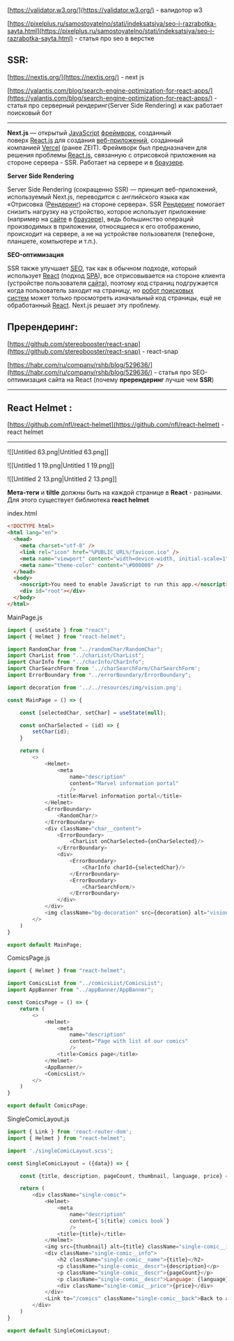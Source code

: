 [https://validator.w3.org/](https://validator.w3.org/) - валидотор w3

[https://pixelplus.ru/samostoyatelno/stati/indeksatsiya/seo-i-razrabotka-sayta.html](https://pixelplus.ru/samostoyatelno/stati/indeksatsiya/seo-i-razrabotka-sayta.html) - статья про seo в верстке

  

## SSR:

[https://nextjs.org/](https://nextjs.org/) - next js

[https://yalantis.com/blog/search-engine-optimization-for-react-apps/](https://yalantis.com/blog/search-engine-optimization-for-react-apps/) - статья про серверный рендеринг(Server Side Rendering) и как работает поисковый бот

---

**Next.js** — открытый [JavaScript](https://ru.wikipedia.org/wiki/JavaScript) [фреймворк](https://ru.wikipedia.org/wiki/%D0%A4%D1%80%D0%B5%D0%B9%D0%BC%D0%B2%D0%BE%D1%80%D0%BA), созданный поверх [React.js](https://ru.wikipedia.org/wiki/React) для создания [веб-приложений](https://ru.wikipedia.org/wiki/%D0%92%D0%B5%D0%B1-%D0%BF%D1%80%D0%B8%D0%BB%D0%BE%D0%B6%D0%B5%D0%BD%D0%B8%D0%B5), созданный компанией [Vercel](https://vercel.com/) (ранее ZEIT). Фреймворк был предназначен для решения проблемы [React.js](https://ru.wikipedia.org/wiki/React), связанную с отрисовкой приложения на стороне сервера - SSR. Работает на сервере и в [браузере](https://ru.wikipedia.org/wiki/%D0%91%D1%80%D0%B0%D1%83%D0%B7%D0%B5%D1%80).

**Server Side Rendering**

Server Side Rendering (сокращенно SSR) — принцип веб-приложений, используемый Next.js, переводится с английского языка как «Отрисовка ([Рендеринг](https://ru.wikipedia.org/wiki/%D0%A0%D0%B5%D0%BD%D0%B4%D0%B5%D1%80%D0%B8%D0%BD%D0%B3)) на стороне сервера». SSR [Рендеринг](https://ru.wikipedia.org/wiki/%D0%A0%D0%B5%D0%BD%D0%B4%D0%B5%D1%80%D0%B8%D0%BD%D0%B3) помогает снизить нагрузку на устройство, которое использует приложение (например на [сайте](https://ru.wikipedia.org/wiki/%D0%A1%D0%B0%D0%B9%D1%82) в [браузере](https://ru.wikipedia.org/wiki/%D0%91%D1%80%D0%B0%D1%83%D0%B7%D0%B5%D1%80)), ведь большинство операций производимых в приложении, относящиеся к его отображению, происходит на сервере, а не на устройстве пользователя (телефоне, планшете, компьютере и т.п.).

**SEO-оптимизация**

SSR также улучшает [SEO](https://ru.wikipedia.org/wiki/SEO), так как в обычном подходе, который использует [React](https://ru.wikipedia.org/wiki/React) (подход [SPA](https://ru.wikipedia.org/wiki/%D0%9E%D0%B4%D0%BD%D0%BE%D1%81%D1%82%D1%80%D0%B0%D0%BD%D0%B8%D1%87%D0%BD%D0%BE%D0%B5_%D0%BF%D1%80%D0%B8%D0%BB%D0%BE%D0%B6%D0%B5%D0%BD%D0%B8%D0%B5)), все отрисовывается на стороне клиента (устройстве пользователя [сайта](https://ru.wikipedia.org/wiki/%D0%A1%D0%B0%D0%B9%D1%82)), поэтому код страниц подгружается когда пользователь заходит на страницу, но [робот поисковых систем](https://ru.wikipedia.org/wiki/%D0%9F%D0%BE%D0%B8%D1%81%D0%BA%D0%BE%D0%B2%D1%8B%D0%B9_%D1%80%D0%BE%D0%B1%D0%BE%D1%82) может только просмотреть изначальный код страницы, ещё не обработанный [React](https://ru.wikipedia.org/wiki/React). Next.js решает эту проблему.

## Пререндеринг:

[https://github.com/stereobooster/react-snap](https://github.com/stereobooster/react-snap) - react-snap

[https://habr.com/ru/company/rshb/blog/529636/](https://habr.com/ru/company/rshb/blog/529636/) - статья про SEO-оптимизация сайта на React (почему **пререндеринг** лучше чем **SSR**)

---

  

## React Helmet :

[https://github.com/nfl/react-helmet](https://github.com/nfl/react-helmet) - react helmet

---

![[Untitled 63.png|Untitled 63.png]]

![[Untitled 1 19.png|Untitled 1 19.png]]

![[Untitled 2 13.png|Untitled 2 13.png]]

  

**Мета-теги** и **tiltle** должны быть на каждой странице в **React** - разными. Для этого существует библиотека **react helmet**

  

index.html

```HTML
<!DOCTYPE html>
<html lang="en">
  <head>
    <meta charset="utf-8" />
    <link rel="icon" href="%PUBLIC_URL%/favicon.ico" />
    <meta name="viewport" content="width=device-width, initial-scale=1" />
    <meta name="theme-color" content="\#000000" />
  </head>
  <body>
    <noscript>You need to enable JavaScript to run this app.</noscript>
    <div id="root"></div>
  </body>
</html>
```

MainPage.js

```JavaScript
import { useState } from "react";
import { Helmet } from "react-helmet";

import RandomChar from "../randomChar/RandomChar";
import CharList from "../charList/CharList";
import CharInfo from "../charInfo/CharInfo";
import CharSearchForm from '../charSearchForm/CharSearchForm';
import ErrorBoundary from "../errorBoundary/ErrorBoundary";

import decoration from '../../resources/img/vision.png';

const MainPage = () => {

    const [selectedChar, setChar] = useState(null);

    const onCharSelected = (id) => {
        setChar(id);
    }

    return (
        <>
            <Helmet>
                <meta
                    name="description"
                    content="Marvel information portal"
                    />
                <title>Marvel information portal</title>
            </Helmet>
            <ErrorBoundary>
                <RandomChar/>
            </ErrorBoundary>
            <div className="char__content">
                <ErrorBoundary>
                    <CharList onCharSelected={onCharSelected}/>
                </ErrorBoundary>
                <div>
                    <ErrorBoundary>
                        <CharInfo charId={selectedChar}/>
                    </ErrorBoundary>
                    <ErrorBoundary>
                        <CharSearchForm/>
                    </ErrorBoundary>
                </div>
            </div>
            <img className="bg-decoration" src={decoration} alt="vision"/>
        </>
    )
}

export default MainPage;
```

ComicsPage.js

```JavaScript
import { Helmet } from "react-helmet";

import ComicsList from "../comicsList/ComicsList";
import AppBanner from "../appBanner/AppBanner";

const ComicsPage = () => {
    return (
        <>
            <Helmet>
                <meta
                    name="description"
                    content="Page with list of our comics"
                    />
                <title>Comics page</title>
            </Helmet>
            <AppBanner/>
            <ComicsList/>
        </>
    )
}

export default ComicsPage;
```

SingleComicLayout.js

```JavaScript
import { Link } from 'react-router-dom';
import { Helmet } from "react-helmet";

import './singleComicLayout.scss';

const SingleComicLayout = ({data}) => {

    const {title, description, pageCount, thumbnail, language, price} = data;

    return (
        <div className="single-comic">
            <Helmet>
                <meta
                    name="description"
                    content={`${title} comics book`}
                    />
                <title>{title}</title>
            </Helmet>
            <img src={thumbnail} alt={title} className="single-comic__img"/>
            <div className="single-comic__info">
                <h2 className="single-comic__name">{title}</h2>
                <p className="single-comic__descr">{description}</p>
                <p className="single-comic__descr">{pageCount}</p>
                <p className="single-comic__descr">Language: {language}</p>
                <div className="single-comic__price">{price}</div>
            </div>
            <Link to="/comics" className="single-comic__back">Back to all</Link>
        </div>
    )
}

export default SingleComicLayout;
```
